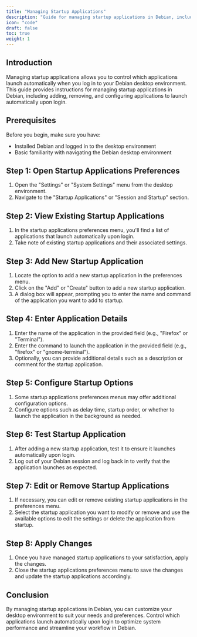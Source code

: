 ```yaml
---
title: "Managing Startup Applications"
description: "Guide for managing startup applications in Debian, including adding, removing, and configuring applications to launch automatically upon login."
icon: "code"
draft: false
toc: true
weight: 1
---
```


## Introduction

Managing startup applications allows you to control which applications launch automatically when you log in to your Debian desktop environment. This guide provides instructions for managing startup applications in Debian, including adding, removing, and configuring applications to launch automatically upon login.

## Prerequisites

Before you begin, make sure you have:

- Installed Debian and logged in to the desktop environment
- Basic familiarity with navigating the Debian desktop environment

## Step 1: Open Startup Applications Preferences

1. Open the "Settings" or "System Settings" menu from the desktop environment.
2. Navigate to the "Startup Applications" or "Session and Startup" section.

## Step 2: View Existing Startup Applications

1. In the startup applications preferences menu, you'll find a list of applications that launch automatically upon login.
2. Take note of existing startup applications and their associated settings.

## Step 3: Add New Startup Application

1. Locate the option to add a new startup application in the preferences menu.
2. Click on the "Add" or "Create" button to add a new startup application.
3. A dialog box will appear, prompting you to enter the name and command of the application you want to add to startup.

## Step 4: Enter Application Details

1. Enter the name of the application in the provided field (e.g., "Firefox" or "Terminal").
2. Enter the command to launch the application in the provided field (e.g., "firefox" or "gnome-terminal").
3. Optionally, you can provide additional details such as a description or comment for the startup application.

## Step 5: Configure Startup Options

1. Some startup applications preferences menus may offer additional configuration options.
2. Configure options such as delay time, startup order, or whether to launch the application in the background as needed.

## Step 6: Test Startup Application

1. After adding a new startup application, test it to ensure it launches automatically upon login.
2. Log out of your Debian session and log back in to verify that the application launches as expected.

## Step 7: Edit or Remove Startup Applications

1. If necessary, you can edit or remove existing startup applications in the preferences menu.
2. Select the startup application you want to modify or remove and use the available options to edit the settings or delete the application from startup.

## Step 8: Apply Changes

1. Once you have managed startup applications to your satisfaction, apply the changes.
2. Close the startup applications preferences menu to save the changes and update the startup applications accordingly.

## Conclusion

By managing startup applications in Debian, you can customize your desktop environment to suit your needs and preferences. Control which applications launch automatically upon login to optimize system performance and streamline your workflow in Debian.
